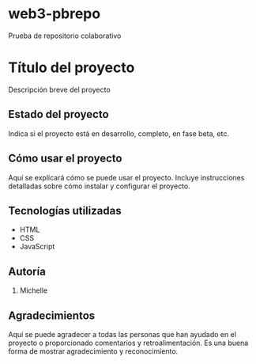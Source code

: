 # web3-pbrepo
Prueba de repositorio colaborativo


<h1>Título del proyecto</h1>
<p>Descripción breve del proyecto</p>
    
<h2>Estado del proyecto</h2>
<p>Indica si el proyecto está en desarrollo, completo, en fase beta, etc.</p>
    
<h2>Cómo usar el proyecto</h2>
    
<p>Aquí se explicará cómo se puede usar el proyecto. Incluye instrucciones detalladas sobre cómo instalar y configurar el proyecto.</p>
    
<h2>Tecnologías utilizadas</h2>
<ul>
    <li>HTML</li>
    <li>CSS</li>
    <li>JavaScript</li>
</ul>
<h2>Autoría</h2>
<ol>
    <li>Michelle</li>
</ol>
<h2>Agradecimientos</h2>
<p>Aquí se puede agradecer a todas las personas que han ayudado en el proyecto o proporcionado comentarios y retroalimentación. Es una buena forma de mostrar agradecimiento y reconocimiento.</p>

